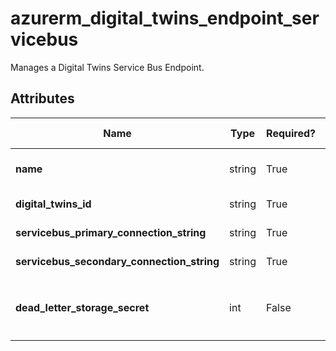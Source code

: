 # azurerm_digital_twins_endpoint_servicebus

Manages a Digital Twins Service Bus Endpoint.

## Attributes

| Name | Type | Required? | Default  | possible values | Description |
| ---- | ---- | --------- | -------- | ----------- | ----------- |
| **name** | string | True | -  |  -  | The name which should be used for this Digital Twins Service Bus Endpoint. Changing this forces a new Digital Twins Service Bus Endpoint to be created. | 
| **digital_twins_id** | string | True | -  |  -  | The ID of the Digital Twins Instance. Changing this forces a new Digital Twins Service Bus Endpoint to be created. | 
| **servicebus_primary_connection_string** | string | True | -  |  -  | The primary connection string of the Service Bus Topic Authorization Rule with a minimum of `send` permission. . | 
| **servicebus_secondary_connection_string** | string | True | -  |  -  | The secondary connection string of the Service Bus Topic Authorization Rule with a minimum of `send` permission. | 
| **dead_letter_storage_secret** | int | False | -  |  -  | The storage secret of the dead-lettering, whose format is `https://<storageAccountname>.blob.core.windows.net/<containerName>?<SASToken>`. When an endpoint can't deliver an event within a certain time period or after trying to deliver the event a certain number of times, it can send the undelivered event to a storage account. | 


